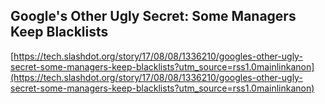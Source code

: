 ## Google's Other Ugly Secret: Some Managers Keep Blacklists
  
  [https://tech.slashdot.org/story/17/08/08/1336210/googles-other-ugly-secret-some-managers-keep-blacklists?utm_source=rss1.0mainlinkanon](https://tech.slashdot.org/story/17/08/08/1336210/googles-other-ugly-secret-some-managers-keep-blacklists?utm_source=rss1.0mainlinkanon)